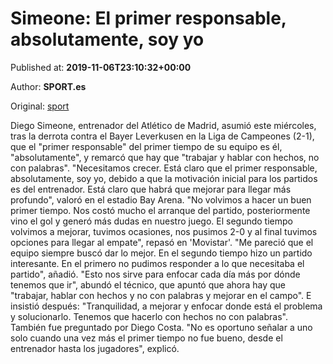 
# Simeone: El primer responsable, absolutamente, soy yo

Published at: **2019-11-06T23:10:32+00:00**

Author: **SPORT.es**

Original: [sport](https://www.sport.es/es/noticias/champions/simeone-primer-responsable-absolutamente-soy-7717496)

Diego Simeone, entrenador del Atlético de Madrid, asumió este miércoles, tras la derrota contra el Bayer Leverkusen en la Liga de Campeones (2-1), que el "primer responsable" del primer tiempo de su equipo es él, "absolutamente", y remarcó que hay que "trabajar y hablar con hechos, no con palabras".
"Necesitamos crecer. Está claro que el primer responsable, absolutamente, soy yo, debido a que la motivación inicial para los partidos es del entrenador. Está claro que habrá que mejorar para llegar más profundo", valoró en el estadio Bay Arena.
"No volvimos a hacer un buen primer tiempo. Nos costó mucho el arranque del partido, posteriormente vino el gol y generó más dudas en nuestro juego. El segundo tiempo volvimos a mejorar, tuvimos ocasiones, nos pusimos 2-0 y al final tuvimos opciones para llegar al empate", repasó en 'Movistar'.
"Me pareció que el equipo siempre buscó dar lo mejor. En el segundo tiempo hizo un partido interesante. En el primero no pudimos responder a lo que necesitaba el partido", añadió.
"Esto nos sirve para enfocar cada día más por dónde tenemos que ir", abundó el técnico, que apuntó que ahora hay que "trabajar, hablar con hechos y no con palabras y mejorar en el campo". E insistió después: "Tranquilidad, a mejorar y enfocar donde está el problema y solucionarlo. Tenemos que hacerlo con hechos no con palabras". 
También fue preguntado por Diego Costa. "No es oportuno señalar a uno solo cuando una vez más el primer tiempo no fue bueno, desde el entrenador hasta los jugadores", explicó. 

